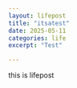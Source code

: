 ```yaml
---
layout: lifepost
title: "itsatest"
date: 2025-05-11
categories: life
excerpt: "Test"

---
```

this is lifepost